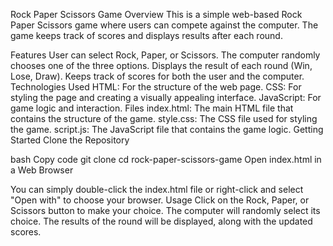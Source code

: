 Rock Paper Scissors Game
Overview
This is a simple web-based Rock Paper Scissors game where users can compete against the computer. The game keeps track of scores and displays results after each round.

Features
User can select Rock, Paper, or Scissors.
The computer randomly chooses one of the three options.
Displays the result of each round (Win, Lose, Draw).
Keeps track of scores for both the user and the computer.
Technologies Used
HTML: For the structure of the web page.
CSS: For styling the page and creating a visually appealing interface.
JavaScript: For game logic and interaction.
Files
index.html: The main HTML file that contains the structure of the game.
style.css: The CSS file used for styling the game.
script.js: The JavaScript file that contains the game logic.
Getting Started
Clone the Repository

bash
Copy code
git clone <repository-url>
cd rock-paper-scissors-game
Open index.html in a Web Browser

You can simply double-click the index.html file or right-click and select "Open with" to choose your browser.
Usage
Click on the Rock, Paper, or Scissors button to make your choice.
The computer will randomly select its choice.
The results of the round will be displayed, along with the updated scores.
